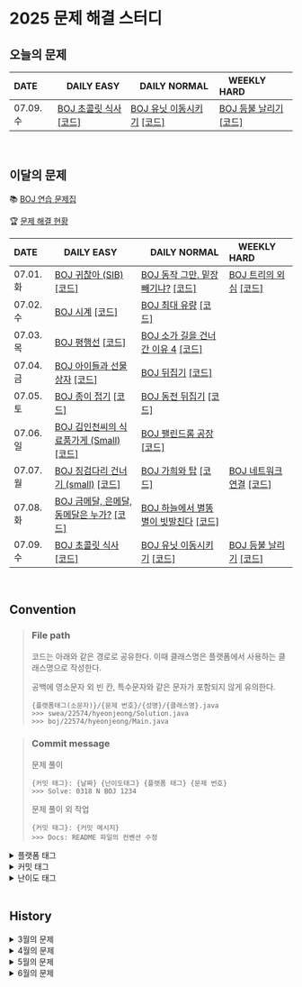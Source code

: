 <!--
|  |  |  |  |

[BOJ ](https://www.acmicpc.net/problem/) [[코드]](https://github.com/Problem-solve-study/code-store/tree/main/boj/)

| 07..  |  |  |  |
-->

# 2025 문제 해결 스터디

## 오늘의 문제

| DATE      | <img src="https://d2gd6pc034wcta.cloudfront.net/tier/6-a.svg" width="12px" /> DAILY EASY | <img src="https://d2gd6pc034wcta.cloudfront.net/tier/11-a.svg" width="12px" /> DAILY NORMAL | <img src="https://d2gd6pc034wcta.cloudfront.net/tier/16-a.svg" width="12px" /> WEEKLY HARD |
| :-------- | :---------------------------------------------------------------------------------------------------------------------------------------------- | :----------------------------------------------------------------------------------------------------------------------------------------- | :--------------------------------------------------------------------------------------------------------------------------------------------------- |
| 07.09. 수 | [BOJ 초콜릿 식사](https://www.acmicpc.net/problem/2885) [[코드]](https://github.com/Problem-solve-study/code-store/tree/main/boj/2885) | [BOJ 유닛 이동시키기](https://www.acmicpc.net/problem/2194) [[코드]](https://github.com/Problem-solve-study/code-store/tree/main/boj/2194) | [BOJ 등불 날리기](https://www.acmicpc.net/problem/30467) [[코드]](https://github.com/Problem-solve-study/code-store/tree/main/boj/30467) |

<br>

## 이달의 문제

📚 [BOJ 연습 문제집](https://www.acmicpc.net/group/practice/22838)

🏆 [문제 해결 현황](https://github.com/Problem-solve-study)

| DATE      | <img src="https://d2gd6pc034wcta.cloudfront.net/tier/6-a.svg" width="12px" /> DAILY EASY | <img src="https://d2gd6pc034wcta.cloudfront.net/tier/11-a.svg" width="12px" /> DAILY NORMAL | <img src="https://d2gd6pc034wcta.cloudfront.net/tier/16-a.svg" width="12px" /> WEEKLY HARD |
| :-------- | :------------------------------------------------------------------------------------------------------------------------------------------------ | :------------------------------------------------------------------------------------------------------------------------------------------------- | :--------------------------------------------------------------------------------------------------------------------------------------------------- |
| 07.01. 화 | [BOJ 귀찮아 (SIB)](https://www.acmicpc.net/problem/14929) [[코드]](https://github.com/Problem-solve-study/code-store/tree/main/boj/14929) | [BOJ 동작 그만. 밑장 빼기냐?](https://www.acmicpc.net/problem/20159) [[코드]](https://github.com/Problem-solve-study/code-store/tree/main/boj/20159) | [BOJ 트리의 외심](https://www.acmicpc.net/problem/17399) [[코드]](https://github.com/Problem-solve-study/code-store/tree/main/boj/17399) |
| 07.02. 수 | [BOJ 시계](https://www.acmicpc.net/problem/2082) [[코드]](https://github.com/Problem-solve-study/code-store/tree/main/boj/2082) | [BOJ 최대 유량](https://www.acmicpc.net/problem/6086) [[코드]](https://github.com/Problem-solve-study/code-store/tree/main/boj/6086) | |
| 07.03. 목 | [BOJ 평행선](https://www.acmicpc.net/problem/2358) [[코드]](https://github.com/Problem-solve-study/code-store/tree/main/boj/2358) | [BOJ 소가 길을 건너간 이유 4](https://www.acmicpc.net/problem/14464) [[코드]](https://github.com/Problem-solve-study/code-store/tree/main/boj/14464) | |
| 07.04. 금 | [BOJ 아이들과 선물 상자](https://www.acmicpc.net/problem/23757) [[코드]](https://github.com/Problem-solve-study/code-store/tree/main/boj/23757) | [BOJ 뒤집기](https://www.acmicpc.net/problem/15999) [[코드]](https://github.com/Problem-solve-study/code-store/tree/main/boj/15999) | |
| 07.05. 토 | [BOJ 종이 접기](https://www.acmicpc.net/problem/1802) [[코드]](https://github.com/Problem-solve-study/code-store/tree/main/boj/1802) | [BOJ 동전 뒤집기](https://www.acmicpc.net/problem/1285) [[코드]](https://github.com/Problem-solve-study/code-store/tree/main/boj/1285) |  |
| 07.06. 일 | [BOJ 김인천씨의 식료품가게 (Small)](https://www.acmicpc.net/problem/12033) [[코드]](https://github.com/Problem-solve-study/code-store/tree/main/boj/12033) | [BOJ 팰린드롬 공장](https://www.acmicpc.net/problem/1053) [[코드]](https://github.com/Problem-solve-study/code-store/tree/main/boj/1053) |  |
| 07.07. 월 | [BOJ 징검다리 건너기 (small)](https://www.acmicpc.net/problem/22869) [[코드]](https://github.com/Problem-solve-study/code-store/tree/main/boj/22869) | [BOJ 가희와 탑](https://www.acmicpc.net/problem/24337) [[코드]](https://github.com/Problem-solve-study/code-store/tree/main/boj/24337) | [BOJ 네트워크 연결](https://www.acmicpc.net/problem/3780) [[코드]](https://github.com/Problem-solve-study/code-store/tree/main/boj/3780) |
| 07.08. 화 | [BOJ 금메달, 은메달, 동메달은 누가?](https://www.acmicpc.net/problem/3230) [[코드]](https://github.com/Problem-solve-study/code-store/tree/main/boj/3230) | [BOJ 하늘에서 별똥별이 빗발친다](https://www.acmicpc.net/problem/14658) [[코드]](https://github.com/Problem-solve-study/code-store/tree/main/boj/14658) | |
| 07.09. 수 | [BOJ 초콜릿 식사](https://www.acmicpc.net/problem/2885) [[코드]](https://github.com/Problem-solve-study/code-store/tree/main/boj/2885) | [BOJ 유닛 이동시키기](https://www.acmicpc.net/problem/2194) [[코드]](https://github.com/Problem-solve-study/code-store/tree/main/boj/2194) | [BOJ 등불 날리기](https://www.acmicpc.net/problem/30467) [[코드]](https://github.com/Problem-solve-study/code-store/tree/main/boj/30467) |

<br>

## Convention

> ### File path
>
> 코드는 아래와 같은 경로로 공유한다. 이때 클래스명은 플랫폼에서 사용하는 클래스명으로 작성한다.
>
> 공백에 영소문자 외 빈 칸, 특수문자와 같은 문자가 포함되지 않게 유의한다.
>
> ```
> {플랫폼태그(소문자)}/{문제 번호}/{성명}/{클래스명}.java
> >>> swea/22574/hyeonjeong/Solution.java
> >>> boj/22574/hyeonjeong/Main.java
> ```

> ### Commit message
>
> 문제 풀이
>
> ```
> {커밋 태그}: {날짜} {난이도태그} {플랫폼 태그} {문제 번호}
> >>> Solve: 0318 N BOJ 1234
> ```
>
> 문제 풀이 외 작업
>
> ```
> {커밋 태그}: {커밋 메시지}
> >>> Docs: README 파일의 컨벤션 수정
> ```

<details>
<summary>플랫폼 태그</summary>
<br>
  
| 플랫폼            | 태그 |
| :---------------- | :--- |
| 백준              | BOJ  |
| 프로그래머스      | PGS  |
| SW Expert Academy | SWEA |
</details>
<details>
<summary>커밋 태그</summary>
<br>

| 태그     | 설명                                      |
| :------- | :---------------------------------------- |
| Solve    | 문제 해결                                 |
| Try      | 문제 풀이 시도 (문제 해결 실패 사유 작성) |
| Refactor | 문제 해결 후 최적화, 코드 개선 등         |
| Rename   | 파일명, 폴더명 수정 혹은 폴더 이동        |
| Comment  | 코드 변경이 없는 주석 추가, 오타 수정 등  |
| Docs     | README와 같은 문서 수정                   |

</details>

<details>
<summary>난이도 태그</summary>
<br>

| 태그     | 설명                                      |
| :------- | :---------------------------------------- |
| E | Daily easy |
| N | Daily normal |
| H | weekly hard |

</details>

<br>

## History

<details>
  <summary> 3월의 문제</summary>
  
| DATE      | <img src="https://d2gd6pc034wcta.cloudfront.net/tier/6-a.svg" width="12px" /> DAILY EASY | <img src="https://d2gd6pc034wcta.cloudfront.net/tier/11-a.svg" width="12px" /> DAILY NORMAL | <img src="https://d2gd6pc034wcta.cloudfront.net/tier/16-a.svg" width="12px" /> WEEKLY HARD |
| :-------- | :------------------------------------------------------------------------------------------------------------------------------------------------ | :------------------------------------------------------------------------------------------------------------------------------------------------- | :--------------------------------------------------------------------------------------------------------------------------------------------------- |
| 03.01. 토 | | [BOJ 2157 여행](https://www.acmicpc.net/problem/2157) [[코드]](https://github.com/Problem-solve-study/code-store/tree/main/boj/2157)               | |
| 03.02. 일 | | [BOJ 2487 섞기 수열](https://www.acmicpc.net/problem/2487) [[코드]](https://github.com/Problem-solve-study/code-store/tree/main/boj/2487)          | |
| 03.03. 월 | [BOJ 1904 01타일](https://www.acmicpc.net/problem/1904) [[코드]](https://github.com/Problem-solve-study/code-store/tree/main/boj/1904)            | [BOJ 17616 등수 찾기](https://www.acmicpc.net/problem/17616) [[코드]](https://github.com/Problem-solve-study/code-store/tree/main/boj/17616)       | [BOJ 1214 쿨한 물건 구매](https://www.acmicpc.net/problem/1214) [[코드]](https://github.com/Problem-solve-study/code-store/tree/main/boj/1214)       |
| 03.04. 화 | [BOJ 2630 색종이 만들기](https://www.acmicpc.net/problem/2630) [[코드]](https://github.com/Problem-solve-study/code-store/tree/main/boj/2630)     | [BOJ 16235 나무 재테크](https://www.acmicpc.net/problem/16235) [[코드]](https://github.com/Problem-solve-study/code-store/tree/main/boj/16235)     | |
| 03.05. 수 | [BOJ 2579 계단 오르기](https://www.acmicpc.net/problem/2579) [[코드]](https://github.com/Problem-solve-study/code-store/tree/main/boj/2579)       | [BOJ 9470 Strahler 순서](https://www.acmicpc.net/problem/9470) [[코드]](https://github.com/Problem-solve-study/code-store/tree/main/boj/9470)      | |
| 03.06. 목 | [BOJ 1699 제곱수의 합](https://www.acmicpc.net/problem/1699) [[코드]](https://github.com/Problem-solve-study/code-store/tree/main/boj/1699)       | [BOJ 10714 케이크 자르기](https://www.acmicpc.net/problem/10714) [[코드]](https://github.com/Problem-solve-study/code-store/tree/main/boj/10714)   | |
| 03.07. 금 | [BOJ 11048 이동하기](https://www.acmicpc.net/problem/11048) [[코드]](https://github.com/Problem-solve-study/code-store/tree/main/boj/11048)       | [BOJ 9370 미확인 도착지](https://www.acmicpc.net/problem/9370) [[코드]](https://github.com/Problem-solve-study/code-store/tree/main/boj/9370)      | |
| 03.08. 토 | [BOJ 10819 차이를 최대로 ](https://www.acmicpc.net/problem/10819) [[코드]](https://github.com/Problem-solve-study/code-store/tree/main/boj/10819) | [BOJ 25391 특별상](https://www.acmicpc.net/problem/25391) [[코드]](https://github.com/Problem-solve-study/code-store/tree/main/boj/25391)          | |
| 03.09. 일 | [BOJ 접두사](https://www.acmicpc.net/problem/1141) [[코드]](https://github.com/Problem-solve-study/code-store/tree/main/boj/1141)                 | [BOJ 15558 점프 게임](https://www.acmicpc.net/problem/15558) [[코드]](https://github.com/Problem-solve-study/code-store/tree/main/boj/15558)       | |
| 03.10. 월 | [BOJ 2002 추월](https://www.acmicpc.net/problem/2002) [[코드]](https://github.com/Problem-solve-study/code-store/tree/main/boj/2002)              | [BOJ 2195 문자열 복사](https://www.acmicpc.net/problem/2195) [[코드]](https://github.com/Problem-solve-study/code-store/tree/main/boj/2195)        | [BOJ 2647 검은점과 하얀점 연결](https://www.acmicpc.net/problem/2647) [[코드]](https://github.com/Problem-solve-study/code-store/tree/main/boj/2647) |
| 03.11. 화 | [BOJ 14620 꽃길](https://www.acmicpc.net/problem/14620) [[코드]](https://github.com/Problem-solve-study/code-store/tree/main/boj/14620)           | [BOJ 25635 자유 이용권](https://www.acmicpc.net/problem/25635) [[코드]](https://github.com/Problem-solve-study/code-store/tree/main/boj/25635)     | |
| 03.12. 수 | [BOJ 1535 안녕](https://www.acmicpc.net/problem/1535) [[코드]](https://github.com/Problem-solve-study/code-store/tree/main/boj/1535)              | [BOJ 10840 구간 성분](https://www.acmicpc.net/problem/10840) [[코드]](https://github.com/Problem-solve-study/code-store/tree/main/boj/10840)       | |
| 03.13. 목 | [BOJ 1182 부분수열의 합](https://www.acmicpc.net/problem/1182) [[코드]](https://github.com/Problem-solve-study/code-store/tree/main/boj/1182)     | [BOJ 16964 DFS 스페셜 저지](https://www.acmicpc.net/problem/16964) [[코드]](https://github.com/Problem-solve-study/code-store/tree/main/boj/16964) | |
| 03.14. 금 | [BOJ 12852 1로 만들기 2](https://www.acmicpc.net/problem/12852) [[코드]](https://github.com/Problem-solve-study/code-store/tree/main/boj/12852)   | [BOJ 17089 세 친구](https://www.acmicpc.net/problem/17089) [[코드]](https://github.com/Problem-solve-study/code-store/tree/main/boj/17089)         | |
| 03.15. 토 | [BOJ 14501 퇴사](https://www.acmicpc.net/problem/14501) [[코드]](https://github.com/Problem-solve-study/code-store/tree/main/boj/14501) | [BOJ 1722 순열의 순서](https://www.acmicpc.net/problem/1722) [[코드]](https://github.com/Problem-solve-study/code-store/tree/main/boj/1722) ||
| 03.16. 일 | [BOJ 2839 설탕 배달](https://www.acmicpc.net/problem/2839) [[코드]](https://github.com/Problem-solve-study/code-store/tree/main/boj/2839) | [BOJ 21944 문제 추천 시스템 Version 2](https://www.acmicpc.net/problem/21944) [[코드]](https://github.com/Problem-solve-study/code-store/tree/main/boj/21944) | |
| 03.17. 월 | [BOJ 5567 결혼식](https://www.acmicpc.net/problem/5567) [[코드]](https://github.com/Problem-solve-study/code-store/tree/main/boj/5567) | [BOJ 13140 Hello world!](https://www.acmicpc.net/problem/13140) [[코드]](https://github.com/Problem-solve-study/code-store/tree/main/boj/13140) | [BOJ 17420 깊콘이 넘쳐흘러](https://www.acmicpc.net/problem/17420) [[코드]](https://github.com/Problem-solve-study/code-store/tree/main/boj/17420) |
| 03.18. 화 | [BOJ 3474 교수가 된 현우](https://www.acmicpc.net/problem/3474) [[코드]](https://github.com/Problem-solve-study/code-store/tree/main/boj/3474) | [BOJ 1933 스카이라인](https://www.acmicpc.net/problem/1933) [[코드]](https://github.com/Problem-solve-study/code-store/tree/main/boj/1933) | |
| 03.19. 수 | [BOJ 5525 IOIOI](https://www.acmicpc.net/problem/5525) [[코드]](https://github.com/Problem-solve-study/code-store/tree/main/boj/5525) | [BOJ 1891 사분면](https://www.acmicpc.net/problem/1891) [[코드]](https://github.com/Problem-solve-study/code-store/tree/main/boj/1891) | |
| 03.20. 목 | [BOJ 5397 키로거](https://www.acmicpc.net/problem/5397) [[코드]](https://github.com/Problem-solve-study/code-store/tree/main/boj/5397) | [BOJ 10597 순열장난](https://www.acmicpc.net/problem/10597) [[코드]](https://github.com/Problem-solve-study/code-store/tree/main/boj/10597) | |
| 03.21. 금 | [BOJ 1874 스택 수열](https://www.acmicpc.net/problem/1874) [[코드]](https://github.com/Problem-solve-study/code-store/tree/main/boj/1874) | [BOJ 2305 자리 배치](https://www.acmicpc.net/problem/2305) [[코드]](https://github.com/Problem-solve-study/code-store/tree/main/boj/2305) | |
| 03.22. 토 | | [BOJ 14462 소가 길을 건너간 이유 8](https://www.acmicpc.net/problem/14462) [[코드]](https://github.com/Problem-solve-study/code-store/tree/main/boj/14462) | |
| 03.23. 일 |  | [BOJ 11909 배열 탈출](https://www.acmicpc.net/problem/11909) [[코드]](https://github.com/Problem-solve-study/code-store/tree/main/boj/11909) | |
| 03.24. 월 | [BOJ 1213 팰린드롬 만들기](https://www.acmicpc.net/problem/1213) [[코드]](https://github.com/Problem-solve-study/code-store/tree/main/boj/1213) | [BOJ 9205 맥주 마시면서 걸어가기](https://www.acmicpc.net/problem/9205) [[코드]](https://github.com/Problem-solve-study/code-store/tree/main/boj/9205) | [BOJ 25402 트리와 쿼리](https://www.acmicpc.net/problem/25402) [[코드]](https://github.com/Problem-solve-study/code-store/tree/main/boj/25402) |
| 03.25. 화 |[BOJ 21275 폰 호석만](https://www.acmicpc.net/problem/21275) [[코드]](https://github.com/Problem-solve-study/code-store/tree/main/boj/21275) | [BOJ 3425 고스택](https://www.acmicpc.net/problem/3425) [[코드]](https://github.com/Problem-solve-study/code-store/tree/main/boj/3425)| |
| 03.26. 수 | [BOJ 30892 상어 키우기](https://www.acmicpc.net/problem/30892) [[코드]](https://github.com/Problem-solve-study/code-store/tree/main/boj/30892) | [BOJ 1726 로봇](https://www.acmicpc.net/problem/1726) [[코드]](https://github.com/Problem-solve-study/code-store/tree/main/boj/1726)| |
| 03.27. 목 | [BOJ 3613 Java vs C++ ](https://www.acmicpc.net/problem/3613) [[코드]](https://github.com/Problem-solve-study/code-store/tree/main/boj/3613) | [BOJ 23048 자연수 색칠하기](https://www.acmicpc.net/problem/23048) [[코드]](https://github.com/Problem-solve-study/code-store/tree/main/boj/23048) | |
| 03.28. 금 | [BOJ 1495 기타리스트](https://www.acmicpc.net/problem/1495) [[코드]](https://github.com/Problem-solve-study/code-store/tree/main/boj/1495) | [BOJ 21773 가희와 프로세스 1](https://www.acmicpc.net/problem/21773) [[코드]](https://github.com/Problem-solve-study/code-store/tree/main/boj/21773)| |
| 03.29. 토 | [BOJ 9375 패션왕 신해빈](https://www.acmicpc.net/problem/9375) [[코드]](https://github.com/Problem-solve-study/code-store/tree/main/boj/9375) | [BOJ 19940 피자 오븐](https://www.acmicpc.net/problem/19940) [[코드]](https://github.com/Problem-solve-study/code-store/tree/main/boj/19940) | |
| 03.30. 일 | [BOJ 2910 빈도 정렬](https://www.acmicpc.net/problem/2910) [[코드]](https://github.com/Problem-solve-study/code-store/tree/main/boj/2910) | [BOJ 6087 레이저 통신](https://www.acmicpc.net/problem/6087) [[코드]](https://github.com/Problem-solve-study/code-store/tree/main/boj/6087) | |
| 03.31. 월 | [BOJ 4949 균형잡힌 세상](https://www.acmicpc.net/problem/4949) [[코드]](https://github.com/Problem-solve-study/code-store/tree/main/boj/4949) | [BOJ 2026 소풍](https://www.acmicpc.net/problem/2026) [[코드]](https://github.com/Problem-solve-study/code-store/tree/main/boj/2026) | [BOJ 10803 정사각형 만들기](https://www.acmicpc.net/problem/10803) [[코드]](https://github.com/Problem-solve-study/code-store/tree/main/boj/10803) |
  
</details>

<details>
  <summary> 4월의 문제</summary>

| DATE      | <img src="https://d2gd6pc034wcta.cloudfront.net/tier/6-a.svg" width="12px" /> DAILY EASY | <img src="https://d2gd6pc034wcta.cloudfront.net/tier/11-a.svg" width="12px" /> DAILY NORMAL | <img src="https://d2gd6pc034wcta.cloudfront.net/tier/16-a.svg" width="12px" /> WEEKLY HARD |
| :-------- | :------------------------------------------------------------------------------------------------------------------------------------------------ | :------------------------------------------------------------------------------------------------------------------------------------------------- | :--------------------------------------------------------------------------------------------------------------------------------------------------- |
| 04.01. 화 | [BOJ 1303 전쟁 - 전투](https://www.acmicpc.net/problem/1303) [[코드]](https://github.com/Problem-solve-study/code-store/tree/main/boj/1303) | [BOJ 16565 N포커](https://www.acmicpc.net/problem/16565) [[코드]](https://github.com/Problem-solve-study/code-store/tree/main/boj/16565) | [BOJ 10803 정사각형 만들기](https://www.acmicpc.net/problem/10803) [[코드]](https://github.com/Problem-solve-study/code-store/tree/main/boj/10803) |
| 04.02. 수 |[BOJ 7568 덩치](https://www.acmicpc.net/problem/7568) [[코드]](https://github.com/Problem-solve-study/code-store/tree/main/boj/7568) | [BOJ 2099 The game of death](https://www.acmicpc.net/problem/2099) [[코드]](https://github.com/Problem-solve-study/code-store/tree/main/boj/2099) | |
| 04.03. 목 | [BOJ 2290 LCD Test](https://www.acmicpc.net/problem/2290) [[코드]](https://github.com/Problem-solve-study/code-store/tree/main/boj/2290) | [BOJ 14395 4연산](https://www.acmicpc.net/problem/14395) [[코드]](https://github.com/Problem-solve-study/code-store/tree/main/boj/14395) | |
| 04.04. 금 |[BOJ 1764 듣보잡](https://www.acmicpc.net/problem/1764) [[코드]](https://github.com/Problem-solve-study/code-store/tree/main/boj/1764) | [BOJ 2572 보드게임](https://www.acmicpc.net/problem/2572) [[코드]](https://github.com/Problem-solve-study/code-store/tree/main/boj/2572) | |
| 04.05. 토 | [BOJ 23304 아카라카](https://www.acmicpc.net/problem/23304) [[코드]](https://github.com/Problem-solve-study/code-store/tree/main/boj/23304)| [BOJ 7894 큰 수](https://www.acmicpc.net/problem/7894) [[코드]](https://github.com/Problem-solve-study/code-store/tree/main/boj/7894) | |
| 04.06. 일 | [BOJ 17503 맥주 축제](https://www.acmicpc.net/problem/17503) [[코드]](https://github.com/Problem-solve-study/code-store/tree/main/boj/17503) | [BOJ 17265 나의 인생에는 수학과 함께](https://www.acmicpc.net/problem/17265) [[코드]](https://github.com/Problem-solve-study/code-store/tree/main/boj/17265) | |
| 04.07. 월 | [BOJ 2302 극장 좌석](https://www.acmicpc.net/problem/2302) [[코드]](https://github.com/Problem-solve-study/code-store/tree/main/boj/2302) | [BOJ 2450 모양 정돈](https://www.acmicpc.net/problem/2450) [[코드]](https://github.com/Problem-solve-study/code-store/tree/main/boj/2450) | [BOJ 17408 수열과 쿼리 24](https://www.acmicpc.net/problem/17408) [[코드]](https://github.com/Problem-solve-study/code-store/tree/main/boj/17408) |
| 04.08. 화 | [BOJ 1629 곱셈](https://www.acmicpc.net/problem/1629) [[코드]](https://github.com/Problem-solve-study/code-store/tree/main/boj/1629) | [BOJ 19542 전단지 돌리기](https://www.acmicpc.net/problem/19542) [[코드]](https://github.com/Problem-solve-study/code-store/tree/main/boj/19542)| |
| 04.09. 수 | [BOJ 1389 케빈 베이컨의 6단계 법칙](https://www.acmicpc.net/problem/1389) [[코드]](https://github.com/Problem-solve-study/code-store/tree/main/boj/1389) | [BOJ 21922 학부 연구생 민상](https://www.acmicpc.net/problem/21922) [[코드]](https://github.com/Problem-solve-study/code-store/tree/main/boj/21922) | |
| 04.10. 목 | [BOJ 9465 스티커](https://www.acmicpc.net/problem/9465) [[코드]](https://github.com/Problem-solve-study/code-store/tree/main/boj/9465) | [BOJ 10836 여왕벌](https://www.acmicpc.net/problem/10836) [[코드]](https://github.com/Problem-solve-study/code-store/tree/main/boj/10836) | |
| 04.11. 금 | [BOJ 17451 평행 우주](https://www.acmicpc.net/problem/17451) [[코드]](https://github.com/Problem-solve-study/code-store/tree/main/boj/17451) | [BOJ 13902 개업 2](https://www.acmicpc.net/problem/13902) [[코드]](https://github.com/Problem-solve-study/code-store/tree/main/boj/13902) | |
| 04.12. 토 | [BOJ 2594 놀이공원](https://www.acmicpc.net/problem/2594) [[코드]](https://github.com/Problem-solve-study/code-store/tree/main/boj/2594) | [BOJ 12834 주간 미팅](https://www.acmicpc.net/problem/12834) [[코드]](https://github.com/Problem-solve-study/code-store/tree/main/boj/12834) | |
| 04.13. 일 | [BOJ 11896 다각형](https://www.acmicpc.net/problem/11896) [[코드]](https://github.com/Problem-solve-study/code-store/tree/main/boj/11896) | [BOJ 15897 잘못 구현한 에라토스테네스의 체](https://www.acmicpc.net/problem/15897) [[코드]](https://github.com/Problem-solve-study/code-store/tree/main/boj/15897) | |
| 04.14. 월 | [BOJ 10971 외판원 순회 2 ](https://www.acmicpc.net/problem/10971) [[코드]](https://github.com/Problem-solve-study/code-store/tree/main/boj/10971) | [BOJ 3673 나눌 수 있는 부분 수열](https://www.acmicpc.net/problem/3673) [[코드]](https://github.com/Problem-solve-study/code-store/tree/main/boj/3673) | [BOJ 2983 개구리 공주](https://www.acmicpc.net/problem/2983) [[코드]](https://github.com/Problem-solve-study/code-store/tree/main/boj/2983) |
| 04.15. 화 | [BOJ 9461 파도반 수열](https://www.acmicpc.net/problem/9461) [[코드]](https://github.com/Problem-solve-study/code-store/tree/main/boj/9461) | [BOJ 24041 성싶당 밀키트](https://www.acmicpc.net/problem/24041) [[코드]](https://github.com/Problem-solve-study/code-store/tree/main/boj/24041) | |
| 04.16. 수 | [BOJ 1874 스택 수열](https://www.acmicpc.net/problem/1874) [[코드]](https://github.com/Problem-solve-study/code-store/tree/main/boj/1874) | [BOJ 14677 병약한 윤호](https://www.acmicpc.net/problem/14677) [[코드]](https://github.com/Problem-solve-study/code-store/tree/main/boj/14677) | |
| 04.17. 목 | [BOJ 1850 최대공약수](https://www.acmicpc.net/problem/1850) [[코드]](https://github.com/Problem-solve-study/code-store/tree/main/boj/1850) | [BOJ 12837 가계부 (Hard)](https://www.acmicpc.net/problem/12837) [[코드]](https://github.com/Problem-solve-study/code-store/tree/main/boj/12837) | |
| 04.18. 금 | [BOJ 28064 이민희진](https://www.acmicpc.net/problem/28064) [[코드]](https://github.com/Problem-solve-study/code-store/tree/main/boj/28064) | [BOJ 29792 규칙적인 보스돌이](https://www.acmicpc.net/problem/29792) [[코드]](https://github.com/Problem-solve-study/code-store/tree/main/boj/29792) | |
| 04.19. 토 | [BOJ 11059 크리 문자열](https://www.acmicpc.net/problem/11059) [[코드]](https://github.com/Problem-solve-study/code-store/tree/main/boj/11059) | [BOJ 9359 서로소](https://www.acmicpc.net/problem/9359) [[코드]](https://github.com/Problem-solve-study/code-store/tree/main/boj/9359) | |
| 04.20. 일 | [BOJ 16463 13일의 금요일](https://www.acmicpc.net/problem/16463) [[코드]](https://github.com/Problem-solve-study/code-store/tree/main/boj/16463) | [BOJ 1917 정육면체 전개도](https://www.acmicpc.net/problem/1917) [[코드]](https://github.com/Problem-solve-study/code-store/tree/main/boj/1917) | |
| 04.21. 월 | [BOJ 27940 가지 산사태](https://www.acmicpc.net/problem/27940) [[코드]](https://github.com/Problem-solve-study/code-store/tree/main/boj/27940) | [BOJ 1081 합](https://www.acmicpc.net/problem/1081) [[코드]](https://github.com/Problem-solve-study/code-store/tree/main/boj/1081) | [BOJ 3025 돌 던지기](https://www.acmicpc.net/problem/3025) [[코드]](https://github.com/Problem-solve-study/code-store/tree/main/boj/3025) |
| 04.22. 화 | [BOJ 15954 인형들](https://www.acmicpc.net/problem/15954) [[코드]](https://github.com/Problem-solve-study/code-store/tree/main/boj/15954) | [BOJ 15811 복면산?!](https://www.acmicpc.net/problem/15811) [[코드]](https://github.com/Problem-solve-study/code-store/tree/main/boj/15811) | |
| 04.23. 수 | [BOJ 1706 크로스워드](https://www.acmicpc.net/problem/1706) [[코드]](https://github.com/Problem-solve-study/code-store/tree/main/boj/1706) | [BOJ 5502 팰린드롬](https://www.acmicpc.net/problem/5502) [[코드]](https://github.com/Problem-solve-study/code-store/tree/main/boj/5502) | |
| 04.24. 목 | [BOJ 17262 팬덤이 넘쳐흘러](https://www.acmicpc.net/problem/17262) [[코드]](https://github.com/Problem-solve-study/code-store/tree/main/boj/17262) | [BOJ 2922 즐거운 단어](https://www.acmicpc.net/problem/2922) [[코드]](https://github.com/Problem-solve-study/code-store/tree/main/boj/2922) | |
| 04.25. 금 | [BOJ 22871 징검다리 건너기 (large)](https://www.acmicpc.net/problem/22871) [[코드]](https://github.com/Problem-solve-study/code-store/tree/main/boj/22871) | [BOJ 25401 카드 바꾸기](https://www.acmicpc.net/problem/25401) [[코드]](https://github.com/Problem-solve-study/code-store/tree/main/boj/25401) | |
| 04.26. 토 | [BOJ 2428 표절](https://www.acmicpc.net/problem/2428) [[코드]](https://github.com/Problem-solve-study/code-store/tree/main/boj/2428) | [BOJ 16434 드래곤 앤 던전](https://www.acmicpc.net/problem/16434) [[코드]](https://github.com/Problem-solve-study/code-store/tree/main/boj/16434) | |
| 04.27. 일 | [BOJ 8896 가위 바위 보](https://www.acmicpc.net/problem/8896) [[코드]](https://github.com/Problem-solve-study/code-store/tree/main/boj/8896) | [BOJ 1242 소풍](https://www.acmicpc.net/problem/1242) [[코드]](https://github.com/Problem-solve-study/code-store/tree/main/boj/1242) | |
| 04.28. 월 | [BOJ 17827 달팽이 리스트](https://www.acmicpc.net/problem/17827) [[코드]](https://github.com/Problem-solve-study/code-store/tree/main/boj/17827) | [BOJ 22252 정보 상인 호석](https://www.acmicpc.net/problem/22252) [[코드]](https://github.com/Problem-solve-study/code-store/tree/main/boj/22252) | [BOJ 9376 탈옥](https://www.acmicpc.net/problem/9376) [[코드]](https://github.com/Problem-solve-study/code-store/tree/main/boj/9376) |
| 04.29. 화 | [BOJ 27964 콰트로치즈피자](https://www.acmicpc.net/problem/27964) [[코드]](https://github.com/Problem-solve-study/code-store/tree/main/boj/27964) | [BOJ 12886 돌 그룹](https://www.acmicpc.net/problem/12886) [[코드]](https://github.com/Problem-solve-study/code-store/tree/main/boj/12886) | |
| 04.30. 수 | [BOJ 25045 비즈마켓](https://www.acmicpc.net/problem/25045) [[코드]](https://github.com/Problem-solve-study/code-store/tree/main/boj/25045) | [BOJ 16498 작은 벌점](https://www.acmicpc.net/problem/16498) [[코드]](https://github.com/Problem-solve-study/code-store/tree/main/boj/16498) | |

</details>

<details>
  <summary>5월의 문제</summary>

| DATE      | <img src="https://d2gd6pc034wcta.cloudfront.net/tier/6-a.svg" width="12px" /> DAILY EASY | <img src="https://d2gd6pc034wcta.cloudfront.net/tier/11-a.svg" width="12px" /> DAILY NORMAL | <img src="https://d2gd6pc034wcta.cloudfront.net/tier/16-a.svg" width="12px" /> WEEKLY HARD |
| :-------- | :------------------------------------------------------------------------------------------------------------------------------------------------ | :------------------------------------------------------------------------------------------------------------------------------------------------- | :--------------------------------------------------------------------------------------------------------------------------------------------------- |
| 05.01. 목 | [BOJ 26070 곰곰이와 학식](https://www.acmicpc.net/problem/26070) [[코드]](https://github.com/Problem-solve-study/code-store/tree/main/boj/26070) | [BOJ 1990 소수인팰린드롬](https://www.acmicpc.net/problem/1990) [[코드]](https://github.com/Problem-solve-study/code-store/tree/main/boj/1990) | [BOJ 9376 탈옥](https://www.acmicpc.net/problem/9376) [[코드]](https://github.com/Problem-solve-study/code-store/tree/main/boj/9376) |
| 05.02. 금 | [BOJ 27967 고추장 괄호 문자열](https://www.acmicpc.net/problem/27967) [[코드]](https://github.com/Problem-solve-study/code-store/tree/main/boj/27967) | [BOJ 20437 문자열 게임 2](https://www.acmicpc.net/problem/20437) [[코드]](https://github.com/Problem-solve-study/code-store/tree/main/boj/20437) | |
| 05.03. 토 | [BOJ 3024 마라톤 틱택토](https://www.acmicpc.net/problem/3024) [[코드]](https://github.com/Problem-solve-study/code-store/tree/main/boj/3024) | [BOJ 21738 얼음깨기 펭귄](https://www.acmicpc.net/problem/21738) [[코드]](https://github.com/Problem-solve-study/code-store/tree/main/boj/21738) | |
| 05.04. 일 | [BOJ 17484 진우의 달 여행 (Small)](https://www.acmicpc.net/problem/17484) [[코드]](https://github.com/Problem-solve-study/code-store/tree/main/boj/17484) | [BOJ 14440 정수 수열](https://www.acmicpc.net/problem/14440) [[코드]](https://github.com/Problem-solve-study/code-store/tree/main/boj/14440) | |
| 05.05. 월 | [BOJ 25707 팔찌 만들기](https://www.acmicpc.net/problem/25707) [[코드]](https://github.com/Problem-solve-study/code-store/tree/main/boj/25707) | [BOJ 1089 스타트링크 타워](https://www.acmicpc.net/problem/1089) [[코드]](https://github.com/Problem-solve-study/code-store/tree/main/boj/1089) | [BOJ 1090 체커](https://www.acmicpc.net/problem/1090) [[코드]](https://github.com/Problem-solve-study/code-store/tree/main/boj/1090) |
| 05.06. 화 | [BOJ 7482 상자 만들기](https://www.acmicpc.net/problem/7482) [[코드]](https://github.com/Problem-solve-study/code-store/tree/main/boj/7482) | [BOJ 15553 난로](https://www.acmicpc.net/problem/15553) [[코드]](https://github.com/Problem-solve-study/code-store/tree/main/boj/15553) |  |
| 05.07. 수 | [BOJ 1057 토너먼트](https://www.acmicpc.net/problem/1057) [[코드]](https://github.com/Problem-solve-study/code-store/tree/main/boj/1057) | [BOJ 2240 자두나무](https://www.acmicpc.net/problem/2240) [[코드]](https://github.com/Problem-solve-study/code-store/tree/main/boj/2240) | |
| 05.08. 목 | [BOJ 30088 공포의 면담실](https://www.acmicpc.net/problem/30088) [[코드]](https://github.com/Problem-solve-study/code-store/tree/main/boj/30088) | [BOJ 14585 사수빈탕](https://www.acmicpc.net/problem/14585) [[코드]](https://github.com/Problem-solve-study/code-store/tree/main/boj/14585) |  |
| 05.09. 금 | [BOJ 9536 여우는 어떻게 울지?](https://www.acmicpc.net/problem/9536) [[코드]](https://github.com/Problem-solve-study/code-store/tree/main/boj/9536) | [BOJ 2216 문자열과 점수](https://www.acmicpc.net/problem/2216) [[코드]](https://github.com/Problem-solve-study/code-store/tree/main/boj/2216) |  |
| 05.10. 토 | [BOJ 24500 blobblush](https://www.acmicpc.net/problem/24500) [[코드]](https://github.com/Problem-solve-study/code-store/tree/main/boj/24500) | [BOJ 2374 같은 수로 만들기](https://www.acmicpc.net/problem/2374) [[코드]](https://github.com/Problem-solve-study/code-store/tree/main/boj/2374) | |
| 05.11. 일 | [BOJ 24499 blobyum](https://www.acmicpc.net/problem/24499) [[코드]](https://github.com/Problem-solve-study/code-store/tree/main/boj/24499) | [BOJ 1344 축구](https://www.acmicpc.net/problem/1344) [[코드]](https://github.com/Problem-solve-study/code-store/tree/main/boj/1344) |  |
| 05.12. 월 | [BOJ 13717 포켓몬 GO](https://www.acmicpc.net/problem/13717) [[코드]](https://github.com/Problem-solve-study/code-store/tree/main/boj/13717) | [BOJ 3665 최종 순위](https://www.acmicpc.net/problem/3665) [[코드]](https://github.com/Problem-solve-study/code-store/tree/main/boj/3665) | [BOJ 1087 쥐 잡기](https://www.acmicpc.net/problem/1087) [[코드]](https://github.com/Problem-solve-study/code-store/tree/main/boj/1087) |
| 05.13. 화 | [BOJ 2149 암호 해독](https://www.acmicpc.net/problem/2149) [[코드]](https://github.com/Problem-solve-study/code-store/tree/main/boj/2149) | [BOJ 2247 실질적 약수](https://www.acmicpc.net/problem/2247) [[코드]](https://github.com/Problem-solve-study/code-store/tree/main/boj/2247) |  |
| 05.14. 수 | [BOJ 25375 아주 간단한 문제](https://www.acmicpc.net/problem/25375) [[코드]](https://github.com/Problem-solve-study/code-store/tree/main/boj/25375) | [BOJ 20210 파일 탐색기](https://www.acmicpc.net/problem/20210) [[코드]](https://github.com/Problem-solve-study/code-store/tree/main/boj/20210) |  |
| 05.15. 목 | [BOJ 17086 아기 상어 2](https://www.acmicpc.net/problem/17086) [[코드]](https://github.com/Problem-solve-study/code-store/tree/main/boj/17086) | [BOJ 1022 소용돌이 예쁘게 출력하기](https://www.acmicpc.net/problem/1022) [[코드]](https://github.com/Problem-solve-study/code-store/tree/main/boj/1022) |  |
| 05.16. 금 | [BOJ 11502 세 개의 소수 문제](https://www.acmicpc.net/problem/11502) [[코드]](https://github.com/Problem-solve-study/code-store/tree/main/boj/11502) | [BOJ 17130 토끼가 정보섬에 올라온 이유](https://www.acmicpc.net/problem/17130) [[코드]](https://github.com/Problem-solve-study/code-store/tree/main/boj/17130) |  |
| 05.17. 토 | [BOJ 6600 원의 둘레](https://www.acmicpc.net/problem/6600) [[코드]](https://github.com/Problem-solve-study/code-store/tree/main/boj/6600) | [BOJ 15926 현욱은 괄호왕이야!!](https://www.acmicpc.net/problem/15926) [[코드]](https://github.com/Problem-solve-study/code-store/tree/main/boj/15926) |  |
| 05.18. 일 | [BOJ 9081 단어 맞추기](https://www.acmicpc.net/problem/9081) [[코드]](https://github.com/Problem-solve-study/code-store/tree/main/boj/9081) | [BOJ 14948 군대탈출하기](https://www.acmicpc.net/problem/14948) [[코드]](https://github.com/Problem-solve-study/code-store/tree/main/boj/14948) |  |
| 05.19. 월 | [BOJ 3049 다각형의 대각선](https://www.acmicpc.net/problem/3049) [[코드]](https://github.com/Problem-solve-study/code-store/tree/main/boj/3049) | [BOJ 5624 좋은 수](https://www.acmicpc.net/problem/5624) [[코드]](https://github.com/Problem-solve-study/code-store/tree/main/boj/5624) | [BOJ 4243 보안 업체](https://www.acmicpc.net/problem/4243) [[코드]](https://github.com/Problem-solve-study/code-store/tree/main/boj/4243) |
| 05.20. 화 | [BOJ 1755 숫자놀이](https://www.acmicpc.net/problem/1755) [[코드]](https://github.com/Problem-solve-study/code-store/tree/main/boj/1755) | [BOJ 1833 고속철도 설계하기](https://www.acmicpc.net/problem/1833) [[코드]](https://github.com/Problem-solve-study/code-store/tree/main/boj/1833) |  |
| 05.21. 수 | [BOJ 29198 이번에는 C번이 문자열](https://www.acmicpc.net/problem/29198) [[코드]](https://github.com/Problem-solve-study/code-store/tree/main/boj/29198) | [BOJ 16402 제국](https://www.acmicpc.net/problem/16402) [[코드]](https://github.com/Problem-solve-study/code-store/tree/main/boj/16402) |  |
| 05.22. 목 | [BOJ 25496 장신구 명장 임스](https://www.acmicpc.net/problem/25496) [[코드]](https://github.com/Problem-solve-study/code-store/tree/main/boj/25496) | [BOJ 21276 계보 복원가 호석](https://www.acmicpc.net/problem/21276) [[코드]](https://github.com/Problem-solve-study/code-store/tree/main/boj/21276) |  |
| 05.23. 금 | [BOJ 이름궁합 테스트](https://www.acmicpc.net/problem/17269) [[코드]](https://github.com/Problem-solve-study/code-store/tree/main/boj/17269) | [BOJ 얼음 미로](https://www.acmicpc.net/problem/20926) [[코드]](https://github.com/Problem-solve-study/code-store/tree/main/boj/20926) |  |
| 05.24. 토 | [BOJ 동물원](https://www.acmicpc.net/problem/1309) [[코드]](https://github.com/Problem-solve-study/code-store/tree/main/boj/1309) | [BOJ 카드 게임](https://www.acmicpc.net/problem/11062) [[코드]](https://github.com/Problem-solve-study/code-store/tree/main/boj/11062) |  |
| 05.25. 일 | [BOJ 매직스퀘어](https://www.acmicpc.net/problem/15739) [[코드]](https://github.com/Problem-solve-study/code-store/tree/main/boj/15739) | [BOJ 수학은 너무 쉬워](https://www.acmicpc.net/problem/2904) [[코드]](https://github.com/Problem-solve-study/code-store/tree/main/boj/2904) |  |
| 05.26. 월 | [BOJ 좋은 구간](https://www.acmicpc.net/problem/1059) [[코드]](https://github.com/Problem-solve-study/code-store/tree/main/boj/1059) | [BOJ Contact](https://www.acmicpc.net/problem/1013) [[코드]](https://github.com/Problem-solve-study/code-store/tree/main/boj/1013) | [BOJ 컨닝](https://www.acmicpc.net/problem/1014) [[코드]](https://github.com/Problem-solve-study/code-store/tree/main/boj/1014) |
| 05.30. 금 | [BOJ 평행사변형](https://www.acmicpc.net/problem/1064) [[코드]](https://github.com/Problem-solve-study/code-store/tree/main/boj/1064) | [BOJ 그림 교환](https://www.acmicpc.net/problem/1029) [[코드]](https://github.com/Problem-solve-study/code-store/tree/main/boj/1029) |  |
| 05.31. 토 | [BOJ 평행사변형](https://www.acmicpc.net/problem/1064) [[코드]](https://github.com/Problem-solve-study/code-store/tree/main/boj/1064) | [BOJ 프렉탈 평면](https://www.acmicpc.net/problem/1030) [[코드]](https://github.com/Problem-solve-study/code-store/tree/main/boj/1030) |  |
</details>


<details>
  <summary>6월의 문제</summary>
  
| DATE      | <img src="https://d2gd6pc034wcta.cloudfront.net/tier/6-a.svg" width="12px" /> DAILY EASY | <img src="https://d2gd6pc034wcta.cloudfront.net/tier/11-a.svg" width="12px" /> DAILY NORMAL | <img src="https://d2gd6pc034wcta.cloudfront.net/tier/16-a.svg" width="12px" /> WEEKLY HARD |
| :-------- | :------------------------------------------------------------------------------------------------------------------------------------------------ | :------------------------------------------------------------------------------------------------------------------------------------------------- | :--------------------------------------------------------------------------------------------------------------------------------------------------- |
| 06.01. 일 | [BOJ 알고리즘 수업 - 병합 정렬 2](https://www.acmicpc.net/problem/24061) [[코드]](https://github.com/Problem-solve-study/code-store/tree/main/boj/24061) | [BOJ 로고](https://www.acmicpc.net/problem/3108) [[코드]](https://github.com/Problem-solve-study/code-store/tree/main/boj/3108) |  |
| 06.02. 월 | [BOJ 보석 상자](https://www.acmicpc.net/problem/2792) [[코드]](https://github.com/Problem-solve-study/code-store/tree/main/boj/2792) | [BOJ 이진수](https://www.acmicpc.net/problem/2226) [[코드]](https://github.com/Problem-solve-study/code-store/tree/main/boj/2226) | [BOJ SW 역량 테스트](https://www.acmicpc.net/problem/13448) [[코드]](https://github.com/Problem-solve-study/code-store/tree/main/boj/13448) |
| 06.03. 화 | [BOJ 다이나믹 롤러](https://www.acmicpc.net/problem/17393) [[코드]](https://github.com/Problem-solve-study/code-store/tree/main/boj/17393) | [BOJ 미친 아두이노](https://www.acmicpc.net/problem/8972) [[코드]](https://github.com/Problem-solve-study/code-store/tree/main/boj/8972) |  |
| 06.04. 수 | [BOJ 원숭이 매달기](https://www.acmicpc.net/problem/2716) [[코드]](https://github.com/Problem-solve-study/code-store/tree/main/boj/2716) | [BOJ 밥](https://www.acmicpc.net/problem/23559) [[코드]](https://github.com/Problem-solve-study/code-store/tree/main/boj/23559) |  |
| 06.05. 목 | [BOJ 새끼치기](https://www.acmicpc.net/problem/17291) [[코드]](https://github.com/Problem-solve-study/code-store/tree/main/boj/17291) | [BOJ 귀찮은 해강이](https://www.acmicpc.net/problem/24391) [[코드]](https://github.com/Problem-solve-study/code-store/tree/main/boj/24391) |  |
| 06.06. 금 | | | |
| 06.07. 토 | [BOJ 트ㅏㅊ;](https://www.acmicpc.net/problem/4378) [[코드]](https://github.com/Problem-solve-study/code-store/tree/main/boj/4378) | [BOJ 지하철](https://www.acmicpc.net/problem/17940) [[코드]](https://github.com/Problem-solve-study/code-store/tree/main/boj/17940) | |
| 06.08. 일 | [BOJ Binary Counting](https://www.acmicpc.net/problem/15876) [[코드]](https://github.com/Problem-solve-study/code-store/tree/main/boj/15876) | [BOJ 영어 읽기](https://www.acmicpc.net/problem/1501) [[코드]](https://github.com/Problem-solve-study/code-store/tree/main/boj/1501) | |
| 06.09. 월 | [BOJ BABBA](https://www.acmicpc.net/problem/9625) [[코드]](https://github.com/Problem-solve-study/code-store/tree/main/boj/9625) | [BOJ 케익 배달](https://www.acmicpc.net/problem/2159) [[코드]](https://github.com/Problem-solve-study/code-store/tree/main/boj/2159) | [BOJ 미네크래프트](https://www.acmicpc.net/problem/15708) [[코드]](https://github.com/Problem-solve-study/code-store/tree/main/boj/15708) |
| 06.10. 화 | [BOJ UDPC 파티](https://www.acmicpc.net/problem/27919) [[코드]](https://github.com/Problem-solve-study/code-store/tree/main/boj/27919) | [BOJ 아맞다우산](https://www.acmicpc.net/problem/17244) [[코드]](https://github.com/Problem-solve-study/code-store/tree/main/boj/17244) | |
| 06.11. 수 | [BOJ 트리 나라 관광 가이드](https://www.acmicpc.net/problem/15805) [[코드]](https://github.com/Problem-solve-study/code-store/tree/main/boj/15805) | [BOJ 사다리](https://www.acmicpc.net/problem/2022) [[코드]](https://github.com/Problem-solve-study/code-store/tree/main/boj/2022) | |
| 06.12. 목 | [BOJ 그렇고 그런 사이](https://www.acmicpc.net/problem/20921) [[코드]](https://github.com/Problem-solve-study/code-store/tree/main/boj/20921) | [BOJ 팰린드롬 만들기](https://www.acmicpc.net/problem/1695) [[코드]](https://github.com/Problem-solve-study/code-store/tree/main/boj/1695) | |
| 06.13. 금 | | | |
| 06.14. 토 | [BOJ 지뢰](https://www.acmicpc.net/problem/2232) [[코드]](https://github.com/Problem-solve-study/code-store/tree/main/boj/2232) | [BOJ 배수 공사](https://www.acmicpc.net/problem/15817) [[코드]](https://github.com/Problem-solve-study/code-store/tree/main/boj/15817) | |
| 06.15. 일 | [BOJ 게시판](https://www.acmicpc.net/problem/3063) [[코드]](https://github.com/Problem-solve-study/code-store/tree/main/boj/3063) | [BOJ 가짜소수](https://www.acmicpc.net/problem/4233) [[코드]](https://github.com/Problem-solve-study/code-store/tree/main/boj/4233) | |
| 06.16. 월 | [BOJ 라디오](https://www.acmicpc.net/problem/3135) [[코드]](https://github.com/Problem-solve-study/code-store/tree/main/boj/3135) | [BOJ 2로 몇 번 나누어질까](https://www.acmicpc.net/problem/1407) [[코드]](https://github.com/Problem-solve-study/code-store/tree/main/boj/1407) | [BOJ 물약](https://www.acmicpc.net/problem/1050) [[코드]](https://github.com/Problem-solve-study/code-store/tree/main/boj/1050) |
| 06.17. 화 | [BOJ 서버실](https://www.acmicpc.net/problem/17245) [[코드]](https://github.com/Problem-solve-study/code-store/tree/main/boj/17245) | [BOJ 로봇 프로젝트](https://www.acmicpc.net/problem/3649) [[코드]](https://github.com/Problem-solve-study/code-store/tree/main/boj/3649) | |
| 06.18. 수 | [BOJ 거듭제곱](https://www.acmicpc.net/problem/1740) [[코드]](https://github.com/Problem-solve-study/code-store/tree/main/boj/1740) | [BOJ 사전](https://www.acmicpc.net/problem/1256) [[코드]](https://github.com/Problem-solve-study/code-store/tree/main/boj/1256) | |
| 06.19. 목 | [BOJ 비트 우정지수](https://www.acmicpc.net/problem/12782) [[코드]](https://github.com/Problem-solve-study/code-store/tree/main/boj/12782) | [BOJ 강의실](https://www.acmicpc.net/problem/1374) [[코드]](https://github.com/Problem-solve-study/code-store/tree/main/boj/1374) | |
| 06.20. 금 | [BOJ 기술 연계마스터 임스](https://www.acmicpc.net/problem/25497) [[코드]](https://github.com/Problem-solve-study/code-store/tree/main/boj/25497) | [BOJ 당근 훔쳐 먹기](https://www.acmicpc.net/problem/18234) [[코드]](https://github.com/Problem-solve-study/code-store/tree/main/boj/18234) | |
| 06.21. 토 | [BOJ 물건 팔기](https://www.acmicpc.net/problem/1487) [[코드]](https://github.com/Problem-solve-study/code-store/tree/main/boj/1487) | [BOJ 최대공약수 하나 빼기](https://www.acmicpc.net/problem/14476) [[코드]](https://github.com/Problem-solve-study/code-store/tree/main/boj/14476) | |
| 06.22. 일 | [BOJ donstructive](https://www.acmicpc.net/problem/30618) [[코드]](https://github.com/Problem-solve-study/code-store/tree/main/boj/30618) | [BOJ 자와 각도기](https://www.acmicpc.net/problem/2916) [[코드]](https://github.com/Problem-solve-study/code-store/tree/main/boj/2916) | |
| 06.23. 월 | [BOJ 센티와 마법의 뿅망치](https://www.acmicpc.net/problem/19638) [[코드]](https://github.com/Problem-solve-study/code-store/tree/main/boj/19638) | [BOJ 귀농](https://www.acmicpc.net/problem/1184) [[코드]](https://github.com/Problem-solve-study/code-store/tree/main/boj/1184) | [BOJ 개미](https://www.acmicpc.net/problem/14942) [[코드]](https://github.com/Problem-solve-study/code-store/tree/main/boj/14942) |
| 06.24. 화 |  |  |  |
| 06.25. 수 | [BOJ 정렬](https://www.acmicpc.net/problem/17074) [[코드]](https://github.com/Problem-solve-study/code-store/tree/main/boj/17074) | [BOJ 물벼룩의 생존확률](https://www.acmicpc.net/problem/13703) [[코드]](https://github.com/Problem-solve-study/code-store/tree/main/boj/13703) |  |
| 06.26. 목 | [BOJ 피보나치 수의 개수](https://www.acmicpc.net/problem/6571) [[코드]](https://github.com/Problem-solve-study/code-store/tree/main/boj/6571) | [BOJ HTML 파싱](https://www.acmicpc.net/problem/22859) [[코드]](https://github.com/Problem-solve-study/code-store/tree/main/boj/22859) |  |
| 06.27. 금 | [BOJ 줄자접기](https://www.acmicpc.net/problem/2597) [[코드]](https://github.com/Problem-solve-study/code-store/tree/main/boj/2597) | [BOJ 아우으 우아으이야!!](https://www.acmicpc.net/problem/15922) [[코드]](https://github.com/Problem-solve-study/code-store/tree/main/boj/15922) |  |
| 06.28. 토 | [BOJ N결수](https://www.acmicpc.net/problem/27965) [[코드]](https://github.com/Problem-solve-study/code-store/tree/main/boj/27965) | [BOJ 가희의 고구마 먹방](https://www.acmicpc.net/problem/21772) [[코드]](https://github.com/Problem-solve-study/code-store/tree/main/boj/21772) |  |
| 06.29. 일 | [BOJ 학생 인기도 측정](https://www.acmicpc.net/problem/25325) [[코드]](https://github.com/Problem-solve-study/code-store/tree/main/boj/25325) | [BOJ 사냥꾼](https://www.acmicpc.net/problem/8983) [[코드]](https://github.com/Problem-solve-study/code-store/tree/main/boj/8983) |  |
| 06.30. 월 | [BOJ 알고리즘 수업 - 너비 우선 탐색 3](https://www.acmicpc.net/problem/24446) [[코드]](https://github.com/Problem-solve-study/code-store/tree/main/boj/24446) | [BOJ 새로운 하노이 탑](https://www.acmicpc.net/problem/12906) [[코드]](https://github.com/Problem-solve-study/code-store/tree/main/boj/12906) | [BOJ 트리의 외심](https://www.acmicpc.net/problem/17399) [[코드]](https://github.com/Problem-solve-study/code-store/tree/main/boj/17399) |
</details>
